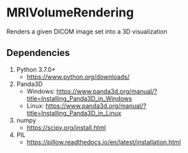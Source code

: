 # MRIVolumeRendering
Renders a given DICOM image set into a 3D visualization

## Dependencies
 1. Python 3.7.0+
	* https://www.python.org/downloads/
 2. Panda3D
	* Windows: https://www.panda3d.org/manual/?title=Installing_Panda3D_in_Windows
	* Linux: https://www.panda3d.org/manual/?title=Installing_Panda3D_in_Linux
 3. numpy
	* https://scipy.org/install.html
 4. PIL
	* https://pillow.readthedocs.io/en/latest/installation.html
